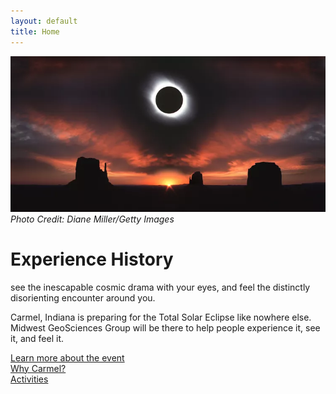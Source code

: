 ```yaml
---
layout: default
title: Home
---
```

![Total Solar Eclipse](/assets/images/total-solar-eclipse-2024.webp "Landscape photo of a horizon and sunset, with an orange-yellow sky. The moon is covering the sun, but ligth peeks through")
*Photo Credit: Diane Miller/Getty Images*

# Experience History

see the inescapable cosmic drama with your eyes, and feel the distinctly disorienting encounter around you.

Carmel, Indiana is preparing for the Total Solar Eclipse like nowhere else. Midwest GeoSciences Group will be there to help people experience it, see it, and feel it.

[Learn more about the event](/total-solar-eclipse-2024/event)<br>
[Why Carmel?](/total-solar-eclipse-2024/why-carmel)<br>
[Activities](/total-solar-eclipse-2024/activities)<br>
